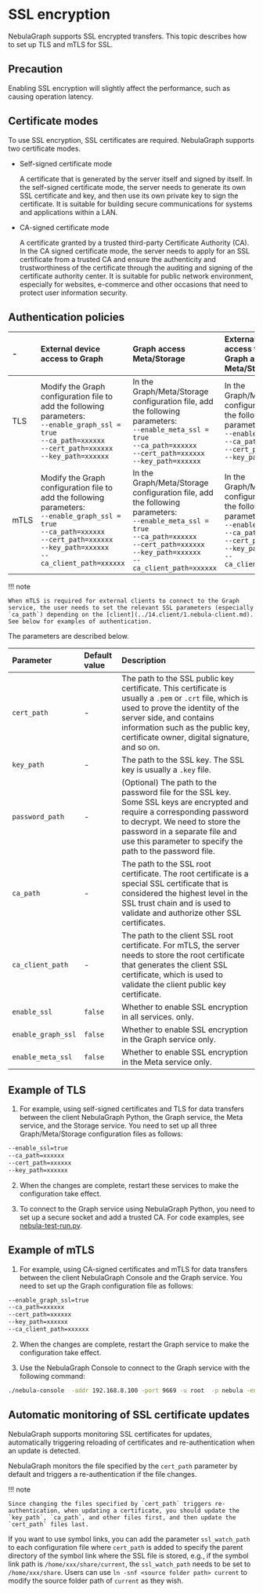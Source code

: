 # SSL encryption

NebulaGraph supports SSL encrypted transfers. This topic describes how to set up TLS and mTLS for SSL.

## Precaution

Enabling SSL encryption will slightly affect the performance, such as causing operation latency.

## Certificate modes

To use SSL encryption, SSL certificates are required. NebulaGraph supports two certificate modes.

- Self-signed certificate mode

  A certificate that is generated by the server itself and signed by itself. In the self-signed certificate mode, the server needs to generate its own SSL certificate and key, and then use its own private key to sign the certificate. It is suitable for building secure communications for systems and applications within a LAN.

- CA-signed certificate mode

  A certificate granted by a trusted third-party Certificate Authority (CA). In the CA signed certificate mode, the server needs to apply for an SSL certificate from a trusted CA and ensure the authenticity and trustworthiness of the certificate through the auditing and signing of the certificate authority center. It is suitable for public network environment, especially for websites, e-commerce and other occasions that need to protect user information security.

## Authentication policies

|-| External device access to Graph | Graph access Meta/Storage |External device access to Graph</br>Graph access Meta/Storage|
|:---|:---|:---|:---|
|TLS| Modify the Graph configuration file to add the following parameters:</br>`--enable_graph_ssl = true`</br> `--ca_path=xxxxxx`</br>`--cert_path=xxxxxx`</br>`--key_path=xxxxxx`|In the Graph/Meta/Storage configuration file, add the following parameters:</br>`--enable_meta_ssl = true`</br>`--ca_path=xxxxxx`</br>`--cert_path=xxxxxx`</br>`--key_path=xxxxxx`|In the Graph/Meta/Storage configuration file, add the following parameters:</br>`--enable_ssl = true`</br>`--ca_path=xxxxxx`</br>`--cert_path=xxxxxx`</br>`--key_path=xxxxxx`|
|mTLS|Modify the Graph configuration file to add the following parameters:</br>`--enable_graph_ssl = true`</br>  `--ca_path=xxxxxx`</br>`--cert_path=xxxxxx`</br>`--key_path=xxxxxx`</br>`--ca_client_path=xxxxxx`|In the Graph/Meta/Storage configuration file, add the following parameters:</br>`--enable_meta_ssl = true`</br> `--ca_path=xxxxxx`</br>`--cert_path=xxxxxx`</br>`--key_path=xxxxxx`</br>`--ca_client_path=xxxxxx`|In the Graph/Meta/Storage configuration file, add the following parameters:</br>`--enable_ssl = true`</br>  `--ca_path=xxxxxx`</br>`--cert_path=xxxxxx`</br>`--key_path=xxxxxx`</br>`--ca_client_path=xxxxxx`|

!!! note

    When mTLS is required for external clients to connect to the Graph service, the user needs to set the relevant SSL parameters (especially `ca_path`) depending on the [client](../14.client/1.nebula-client.md). See below for examples of authentication.

The parameters are described below.

| Parameter | Default value | Description |
| :---------------- | :------- | :------------------------------|
| `cert_path`        | -       | The path to the SSL public key certificate. This certificate is usually a `.pem` or `.crt` file, which is used to prove the identity of the server side, and contains information such as the public key, certificate owner, digital signature, and so on.  |
| `key_path`         | -       | The path to the SSL key. The SSL key is usually a `.key` file.    |
| `password_path`    | -       | (Optional) The path to the password file for the SSL key. Some SSL keys are encrypted and require a corresponding password to decrypt. We need to store the password in a separate file and use this parameter to specify the path to the password file.   |
| `ca_path`          | -       | The path to the SSL root certificate. The root certificate is a special SSL certificate that is considered the highest level in the SSL trust chain and is used to validate and authorize other SSL certificates.  |
| `ca_client_path`   | -       | The path to the client SSL root certificate. For mTLS, the server needs to store the root certificate that generates the client SSL certificate, which is used to validate the client public key certificate.  |
| `enable_ssl`       | `false`   | Whether to enable SSL encryption in all services. only.                |
| `enable_graph_ssl` | `false`   | Whether to enable SSL encryption in the Graph service only.  |
| `enable_meta_ssl`  | `false`   | Whether to enable SSL encryption in the Meta service only.   |

## Example of TLS

1. For example, using self-signed certificates and TLS for data transfers between the client NebulaGraph Python, the Graph service, the Meta service, and the Storage service. You need to set up all three Graph/Meta/Storage configuration files as follows:

  ```bash
  --enable_ssl=true
  --ca_path=xxxxxx
  --cert_path=xxxxxx
  --key_path=xxxxxx
  ```

2. When the changes are complete, restart these services to make the configuration take effect.

3. To connect to the Graph service using NebulaGraph Python, you need to set up a secure socket and add a trusted CA. For code examples, see [nebula-test-run.py](https://github.com/vesoft-inc/nebula/blob/{{nebula.branch}}/tests/nebula-test-run.py).

## Example of mTLS

1. For example, using CA-signed certificates and mTLS for data transfers between the client NebulaGraph Console and the Graph service. You need to set up the Graph configuration file as follows:

  ```bash
  --enable_graph_ssl=true
  --ca_path=xxxxxx
  --cert_path=xxxxxx
  --key_path=xxxxxx
  --ca_client_path=xxxxxx
  ```

2. When the changes are complete, restart the Graph service to make the configuration take effect.
   
3. Use the NebulaGraph Console to connect to the Graph service with the following command:

  ```bash
  ./nebula-console  -addr 192.168.8.100 -port 9669 -u root  -p nebula -enable_ssl -ssl_root_ca_path /home/xxx/cert/root.crt -ssl_cert_path /home/xxx/cert/client.crt -ssl_private_key_path /home/xxx/cert/client.key
  ```

## Automatic monitoring of SSL certificate updates

NebulaGraph supports monitoring SSL certificates for updates, automatically triggering reloading of certificates and re-authentication when an update is detected.

NebulaGraph monitors the file specified by the `cert_path` parameter by default and triggers a re-authentication if the file changes.

!!! note

    Since changing the files specified by `cert_path` triggers re-authentication, when updating a certificate, you should update the `key_path`, `ca_path`, and other files first, and then update the `cert_path` files last.

If you want to use symbol links, you can add the parameter `ssl_watch_path` to each configuration file where `cert_path` is added to specify the parent directory of the symbol link where the SSL file is stored, e.g., if the symbol link path is `/home/xxx/share/current`, the `ssl_watch_path` needs to be set to `/home/xxx/share`. Users can use `ln -snf <source folder path> current` to modify the source folder path of `current` as they wish.

